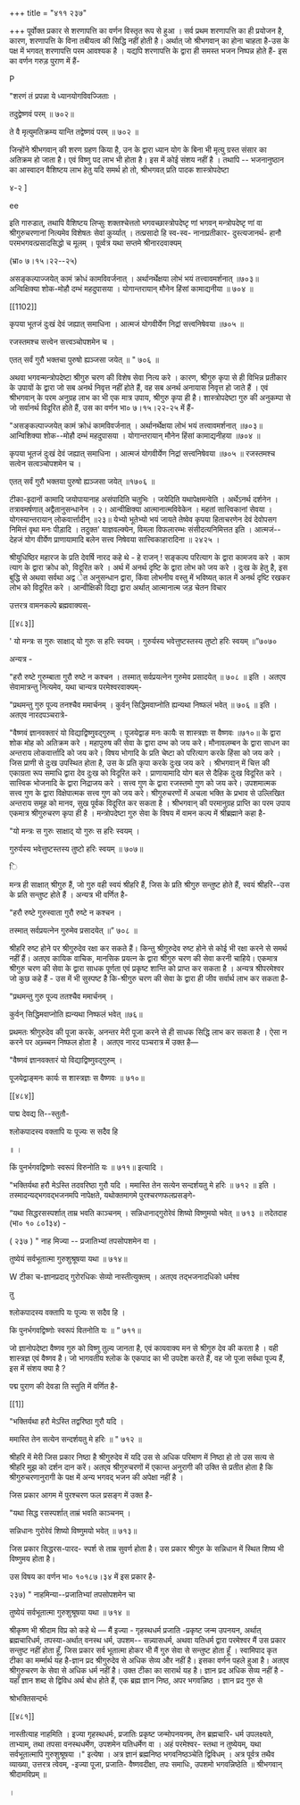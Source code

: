+++
title = "४११ २३७"

+++
पूर्वोक्त प्रकार से शरणापत्ति का वर्णन विस्तृत रूप से हुआ । सर्व प्रथम शरणापत्ति का ही प्रयोजन है, कारण, शरणापत्ति के विना तबीयत्व की सिद्धि नहीं होती है। अर्थात् जो श्रीभगवान् का होना चाहता है-उस के पक्ष में भगवत् शरणापत्ति परम आवश्यक है । यद्यपि शरणापत्ति के द्वारा ही समस्त भजन निष्पन्न होते हैं- इस का वर्णन गरुड़ पुराण में हैं- 

P 

"शरणं तं प्रपन्ना ये ध्यानयोगविवज्जिताः । 

तदुद्वेष्णवं परम् ॥ ७०२॥ 

ते वै मृत्युमतिक्रम्य यान्ति तद्वेष्णवं परम् ॥ ७०२ ॥ 

जिन्होंने श्रीभगवान् की शरण ग्रहण किया है, उन के द्वारा ध्यान योग के बिना भी मृत्यु ग्रस्त संसार का अतिक्रम हो जाता है। एवं विष्णु पद लाभ भी होता है। इस में कोई संशय नहीं है । तथापि -- भजनानुष्ठान का आस्वादन वैशिष्टय लाभ हेतु यदि समर्थ हो तो, श्रीभगवत् प्रति पादक शास्त्रोपदेष्टा 

४-२ ] 



ee 

इति गारुडात्, तथापि वैशिष्टय लिप्सुः शक्तश्चेत्ततो भगवच्छास्त्रोपदेष्टृ णां भगवन् मन्त्रोपदेष्टृ णां वा श्रीगुरुचरणानां नित्यमेव विशेषतः सेवां कुर्य्यात् । तत्प्रसादो हि स्व-स्व- नानाप्रतीकार- दुस्त्यजानर्थ- हानौ परमभगवत्प्रसादसिद्धो च मूलम् । पूर्व्वत्र यथा सप्तमे श्रीनारदवाक्यम् 

(भ्रा० ७।१५।२२--२५) 

असङ्कल्पाज्जयेत् कामं क्रोधं कामविवर्जनात् । अर्थानर्थेक्षया लोभं भयं तत्त्वावमर्शनात् ॥७०३॥ अन्विक्षिक्या शोक-मोहौ दम्भं महदुपासया । योगान्तरायान् मौनेन हिंसां कामाद्यनीया ॥ ७०४ ॥ 

[[1102]]

कृपया भूतजं दुःखं देवं जह्यात् समाधिना । आत्मजं योगवीर्येण निद्रां सत्त्वनिषेवया ॥७०५ ॥ 

रजस्तमश्च सत्त्वेन सत्त्वञ्चोपशमेन च । 

एतत् सर्वं गुरौ भक्तचा पुरुषो ह्यञ्जसा जयेत् ॥ " ७०६ ॥ 

अथवा भगवन्मन्त्रोपदेष्टा श्रीगुरु चरण की विशेष सेवा नित्य करे । कारण, श्रीगुरु कृपा से ही विभिन्न प्रतीकार के उपायों के द्वारा जो सब अनर्थ निवृत्त नहीं होते हैं, वह सब अनर्थ अनायास निवृत्त हो जाते हैं । एवं श्रीभगवान् के परम अनुग्रह लाभ का भी एक मात्र उपाय, श्रीगुरु कृपा ही है। शास्त्रोपदेष्टा गुरु की अनुकम्पा से जो सर्वानर्थ विदूरित होते हैं, उस का वर्णन भा० ७।१५।२२-२५ में हैं- 

"असङ्कल्पाज्जयेत् कामं क्रोधं कामविवर्जनात् । अर्थानर्थेक्षया लोभं भयं तत्त्वावमर्शनात् ॥७०३॥ आन्विशिक्या शोक--मोहौ दम्भं महदुपासया । योगान्तरायान् मौनेन हिंसां कामाद्यनीहया ॥७०४ ॥ 

कृपया भूतजं दुःखं देवं जह्यात् समाधिना । आत्मजं योगवीर्येण निद्रां सत्त्वनिषेवया ॥७०५ ॥ रजस्तमश्च सत्वेन सत्वञ्चोपशमेन च । 

एतत् सर्वं गुरौ भक्तया पुरुषो ह्यञ्जसा जयेत् ॥१७०६ ॥ 

टीका-इदानों कामादि जयोपायानाह असंपादिति चतुभिः । जयेदिति यथापेक्षमन्वेति । अर्थेऽनर्थ दर्शनेन । तत्रावमर्षणात् अद्वैतानुसन्धानेन । २। आन्वीक्षिक्या आत्मानात्मविवेकेन । महतां सात्त्विकानां सेवया । योगस्यान्तरायान् लोकवार्त्तादीन् ॥२३॥ येभ्यो भूतेभ्यो भयं जायते तेष्वेव कृपया हिताचरणेन देवं देवोपसग निमित्तं वृथा मनः पीड़ादि । तदुक्त' याज्ञवल्क्येन, विमला विफलारम्भः संसीदत्यनिमित्तत इति । आत्मजं--देहजं योग वीर्येण प्राणायामादि बलेन सत्त्व निषेवया सात्त्विकाहारादिना ॥ २४२५ । 

श्रीयुधिष्ठिर महारज के प्रति देवर्षि नारद कहे थे - हे राजन् ! सङ्कल्प परित्याग के द्वारा कामजय करे । काम त्याग के द्वारा क्रोध को, विदूरित करे । अर्थ में अनर्थ दृष्टि के द्वारा लोभ को जय करे । दुःख के हेतु है, इस बुद्धि से अथवा सर्वथा अद्व ेत अनुसन्धान द्वारा, किंवा लोभनीय वस्तु में भविष्यत् काल में अनर्थ दृष्टि रखकर लोभ को विदूरित करे । आन्वीक्षिकी विद्या द्वारा अर्थात् आत्मानात्म जड़ चेतन विचार 



उत्तरत्र वामनकल्पे ब्रह्मवाक्यस्- 

[[४८३]]

' यो मन्त्रः स गुरुः साक्षाद् यो गुरुः स हरिः स्वयम् । गुरुर्यस्य भवेत्तुष्टस्तस्य तुष्टो हरिः स्वयम् ॥”७०७० 

अन्यत्र - 

"हरौ रुष्टे गुरुम्बाता गुरौ रुष्टे न कश्चन । तस्मात् सर्वप्रयत्नेन गुरुमेव प्रसादयेत् ॥ ७०८ ॥ इति । अतएव सेवामात्रन्तु नित्यमेव, यथा चान्यत्र परमेश्वरवाक्यम्- 

"प्रथमन्तु गुरु पूज्य तनश्चैव ममार्चनम् । कुर्वन् सिद्धिमवाप्नोति ह्यन्यथा निष्फलं भवेत् ॥ ७०६ ॥ इति । अतएव नारदपञ्चरात्रे- 

"वैष्णवं ज्ञानवक्तारं यो विद्याद्विष्णुवद्गुरुम् । पूजयेद्वाङ मनः कायैः स शास्त्रज्ञः स वैष्णवः ॥७१०॥ के द्वारा शोक मोह को अतिक्रम करे । महापुरुष की सेवा के द्वारा दम्भ को जय करे। मौनावलम्बन के द्वारा साधन का अन्तराय लोकवार्त्तादि को जय करे। विषय भोगादि के प्रति चेष्टा को परित्याग करके हिंसा को जय करे । जिस प्राणी से दुःख उपस्थित होता है, उस के प्रति कृपा करके दुःख जय करे । श्रीभगवान् में चित्त की एकाग्रता रूप समाधि द्वारा देव दुःख को विदूरित करे । प्राणायामादि योग बल से दैहिक दुःख विदूरित करे । सात्त्विक भोजनादि के द्वारा निद्राजय करे । सत्त्व गुण के द्वारा रजस्तमो गुण को जय करे। उपशमात्मक सत्त्व गुण के द्वारा विक्षेपात्मक सत्त्व गुण को जय करे। श्रीगुरुचरणों में अचला भक्ति के प्रभाव से उल्लिखित अन्तराय समूह को मानव, सुख पूर्वक विदूरित कर सकता है । श्रीभगवान् की परमानुग्रह प्राप्ति का परम उपाय एकमात्र श्रीगुरुचरण कृपा ही है । मन्त्रोपदेष्टा गुरु सेवा के विषय में वामन कल्प में श्रीब्रह्माने कहा है- 

"यो मन्त्रः स गुरुः साक्षाद् यो गुरुः स हरिः स्वयम् । 

गुरुर्यस्य भवेत्तुष्टस्तस्य तुष्टो हरिः स्वयम् ॥ ७०७॥ 

ि 

मन्त्र ही साक्षात् श्रीगुरु हैं, जो गुरु वही स्वयं श्रीहरि हैं, जिस के प्रति श्रीगुरु सन्तुष्ट होते हैं, स्वयं श्रीहरि--उस के प्रति सन्तुष्ट होते हैं । अन्यत्र भी वर्णित है- 

"हरौ रुष्टे गुरुस्वाता गुरौ रुष्टे न कश्चन । 

तस्मात् सर्वप्रयत्नेन गुरुमेव प्रसादयेत् ॥” ७०८ ॥ 

श्रीहरि रुष्ट होने पर श्रीगुरुदेव रक्षा कर सकते हैं। किन्तु श्रीगुरुदेव रुष्ट होने से कोई भी रक्षा करने से समर्थ नहीं हैं। अतएव कायिक वाचिक, मानसिक प्रयत्न के द्वारा श्रीगुरु चरण की सेवा करनी चाहिये। एकमात्र श्रीगुरु चरण की सेवा के द्वारा साधक पूर्णता एवं प्रकृष्ट शान्ति को प्राप्त कर सकता है । अन्यत्र श्रीपरमेश्वर जो कुछ कहे हैं - उस में भी सुस्पष्ट है कि-श्रीगुरु चरण की सेवा के द्वारा ही जीव सर्वार्थ लाभ कर सकता है- 

"प्रथमन्तु गुरु पूज्य ततश्चैव ममार्चनम् । 

कुर्वन् सिद्धिमवाप्नोति ह्यन्यथा निष्फलं भवेत् ॥७६॥ 

प्रथमतः श्रीगुरुदेव की पूजा करके, अनन्तर मेरी पूजा करने से ही साधक सिद्धि लाभ कर सकता है । ऐसा न करने पर अच्र्च्चन निष्फल होता है । अतएव नारद पञ्चरात्र में उक्त है— 

"वैष्णवं ज्ञानवक्तारं यो विद्याद्विष्णुवद्गुरुम् । 

पूजयेद्वाङ्मनः कार्यः स शास्त्रज्ञः स वैष्णवः ॥ ७१०॥ 

[[४८४]] 

पाद्म देवद्य ति--स्तुतौ- 

श्लोकपादस्य वक्तापि यः पूज्यः स सदैव हि 

॥ । 

किं पुनर्भगवद्विष्णोः स्वरूपं विरुनोति यः ॥ ७११॥ इत्यादि । 



"भक्तिर्यथा हरौ मेऽस्ति तदवरिष्ठा गुरौ यदि । ममास्ति तेन सत्येन सन्दर्शयतु मे हरिः ॥ ७१२ ॥ इति । तस्मादन्यद्भगवद्भजनमपि नापेक्षते, यथोक्तमागमे पुरश्चरणफलप्रसङ्गे- 

“यथा सिद्धरसस्पर्शात् ताम्र भवति काञ्चनम् । सन्निधानाद्गुरोरेवं शिष्यो विष्णुमयो भवेत् ॥ ७१३ ॥ तदेतदाह (भा० १० ८०1३४) - 

( २३७ ) " नाह मिज्या -- प्रजातिभ्यां तपसोपशमेन वा । 

तुष्येयं सर्वभूतात्मा गुरुशुश्रूषया यथा ॥ ७१४॥ 

W टीका च-ज्ञानप्रदाद् गुरोरधिकः सेव्यो नास्तीत्युक्तम् । अतएव तद्भजनादधिको धर्मश्व 

तु 

श्लोकपादस्य वक्तापि यः पूज्यः स सदैव हि । 

कि पुनर्भगवद्विष्णोः स्वरूपं वितनोति यः ॥ ” ७११॥ 

जो ज्ञानोपदेष्टा वैष्णव गुरु को विष्णु तुल्य जानता है, एवं कायवाक्य मन से श्रीगुरु देव की करता है । वही शास्त्रज्ञ एवं वैष्णव है। जो भागवतीय श्लोक के एकपाद का भी उपदेश करते हैं, वह जो पूजा सर्वथा पूज्य हैं, इस में संशय क्या है ? 

पद्म पुराण की देवडा ति स्तुति में वर्णित है- 

[[1]]

"भक्तिर्यथा हरौ मेऽस्ति तद्वरिष्ठा गुरौ यदि । 

ममास्ति तेन सत्येन सन्दर्शयतु मे हरिः ॥ " ७१२ ॥ 

श्रीहरि में मेरी जिस प्रकार निष्ठा है श्रीगुरुदेव में यदि उस से अधिक परिमाण में निष्ठा हो तो उस सत्य से श्रीहरि मुझ को दर्शन दान करें। अतएव श्रीगुरुचरणों में एकान्त अनुरागी की उक्ति से प्रतीत होता है कि श्रीगुरुचरणानुरागी के पक्ष में अन्य भगवद् भजन की अपेक्षा नहीं है । 

जिस प्रकार आगम में पुरश्चरण फल प्रसङ्ग में उक्त है- 

"यथा सिद्ध रसस्पर्शात् ताम्रं भवति काञ्चनम् । 

सन्निधानः गुरोरेवं शिष्यो विष्णुमयो भवेत् ॥ ७१३॥ 

जिस प्रकार सिद्धरस-पारद- स्पर्श से ताम्र सुवर्ण होता है। उस प्रकार श्रीगुरु के सन्निधान में स्थित शिष्य भी विष्णुमय होता है। 

उस विषय का वर्णन भा० १०१८७।३४ में इस प्रकार है- 

२३७) " नाहमिन्या--प्रजातिभ्यां तपसोपशमेन चा 

तुष्येयं सर्वभूतात्मा गुरुशुश्रूषया यथा ॥ ७१४ ॥ 


श्रीकृष्ण भी श्रीदाम विप्र को कहे थे — मैं इज्या - गृहस्थधर्म प्रजाति -प्रकृष्ट जन्म उपनयन, अर्थात् ब्रह्मचारिधर्म, तपस्या-अर्थात् वनस्थ धर्म, उपशम-- सन्न्यासधर्म, अथवा यतिधर्म द्वारा परमेश्वर मैं उस प्रकार सन्तुष्ट नहीं होता हूँ, जिस प्रकार सर्व भूतात्मा होकर भी मैं गुरु सेवा से सन्तुष्ट होता हूँ । स्वामिपाद कृत टीका का मर्म्मार्थ यह है-ज्ञान प्रद श्रीगुरुदेव से अधिक सेव्य और नहीं है। इसका वर्णन पहले हुआ है। अतएव श्रीगुरुचरण के सेवा से अधिक धर्म नहीं है। उक्त टीका का सारार्थ यह है। ज्ञान प्रद अधिक सेव्य नहीं है - यहाँ ज्ञान शब्द से द्विविध अर्थ बोध होते हैं, एक ब्रह्म ज्ञान निष्ठ, अपर भगवन्निष्ठ । ज्ञान प्रद गुरु से 

श्रोभक्तिसन्दर्भः 

[[४८१]]

नास्तीत्याह नाहमिति । इज्या गृहस्थधर्मः, प्रजातिः प्रकृष्ट जन्मोपनयनम्, तेन ब्रह्मचारि- धर्म उपलक्ष्यते, ताभ्याम्, तथा तपसा वनस्थधर्मेण, उपशमेन यतिधर्मेण वा । अहं परमेश्वर- स्तथा न तुष्येयम्, यथा सर्वभूतात्मापि गुरुशुश्रूषया ।" इत्येषा । अत्र ज्ञानं ब्रह्मनिष्ठ भगवनिष्ठञ्चेति द्विविधम् । अत्र पूर्वत्र तथैव व्याख्या, उत्तरत्र त्वेवम्, -इज्या पूजा, प्रजाति- वैष्णवदीक्षा, तपः समाधिः, उपशमो भगवन्निष्ठेति ॥ श्रीभगवान् श्रीदामविप्रम् ॥ 

। 

